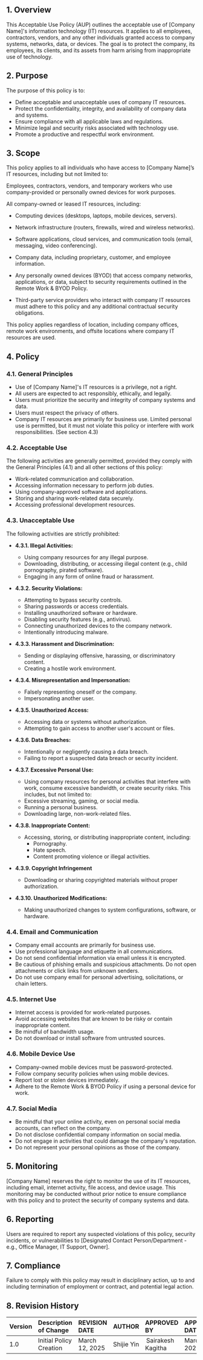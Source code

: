 
## 1. Overview

This Acceptable Use Policy (AUP) outlines the acceptable use of [Company Name]'s information technology (IT) resources. It applies to all employees, contractors, vendors, and any other individuals granted access to company systems, networks, data, or devices. The goal is to protect the company, its employees, its clients, and its assets from harm arising from inappropriate use of technology.

## 2. Purpose

The purpose of this policy is to:

*   Define acceptable and unacceptable uses of company IT resources.
*   Protect the confidentiality, integrity, and availability of company data and systems.
*   Ensure compliance with all applicable laws and regulations.
*   Minimize legal and security risks associated with technology use.
*   Promote a productive and respectful work environment.

## 3. Scope

This policy applies to all individuals who have access to [Company Name]’s IT resources, including but not limited to: 

Employees, contractors, vendors, and temporary workers who use company-provided or personally owned devices for work purposes.  

All company-owned or leased IT resources, including:  

* Computing devices (desktops, laptops, mobile devices, servers).  

* Network infrastructure (routers, firewalls, wired and wireless networks). 

* Software applications, cloud services, and communication tools (email, messaging, video conferencing).  

* Company data, including proprietary, customer, and employee information.  

* Any personally owned devices (BYOD) that access company networks, applications, or data, subject to security requirements outlined in the Remote Work & BYOD Policy.  

* Third-party service providers who interact with company IT resources must adhere to this policy and any additional contractual security obligations. 

This policy applies regardless of location, including company offices, remote work environments, and offsite locations where company IT resources are used. 


## 4. Policy

### 4.1. General Principles

*   Use of [Company Name]'s IT resources is a privilege, not a right.
*   All users are expected to act responsibly, ethically, and legally.
*   Users must prioritize the security and integrity of company systems and data.
*   Users must respect the privacy of others.
*   Company IT resources are primarily for business use. Limited personal use is permitted, but it must not violate this policy or interfere with work responsibilities. (See section 4.3)

### 4.2. Acceptable Use

The following activities are generally permitted, provided they comply with the General Principles (4.1) and all other sections of this policy:

*   Work-related communication and collaboration.
*   Accessing information necessary to perform job duties.
*   Using company-approved software and applications.
*   Storing and sharing work-related data securely.
*   Accessing professional development resources.

### 4.3. Unacceptable Use

The following activities are strictly prohibited:

*   **4.3.1. Illegal Activities:**
    *   Using company resources for any illegal purpose.
    *   Downloading, distributing, or accessing illegal content (e.g., child pornography, pirated software).
    *   Engaging in any form of online fraud or harassment.

*   **4.3.2. Security Violations:**
    *   Attempting to bypass security controls.
    *   Sharing passwords or access credentials.
    *   Installing unauthorized software or hardware.
    *   Disabling security features (e.g., antivirus).
    *   Connecting unauthorized devices to the company network.
    *   Intentionally introducing malware.

*   **4.3.3. Harassment and Discrimination:**
    *   Sending or displaying offensive, harassing, or discriminatory content.
    *   Creating a hostile work environment.

*   **4.3.4. Misrepresentation and Impersonation:**
    *   Falsely representing oneself or the company.
    *   Impersonating another user.

*   **4.3.5. Unauthorized Access:**
    *   Accessing data or systems without authorization.
    *   Attempting to gain access to another user's account or files.

*   **4.3.6. Data Breaches:**
    *   Intentionally or negligently causing a data breach.
    *   Failing to report a suspected data breach or security incident.

*   **4.3.7. Excessive Personal Use:**
    *   Using company resources for personal activities that interfere with work, consume excessive bandwidth, or create security risks. This includes, but not limited to:
      *  Excessive streaming, gaming, or social media.
      *  Running a personal business.
      *  Downloading large, non-work-related files.

*   **4.3.8. Inappropriate Content:**
    *   Accessing, storing, or distributing inappropriate content, including:
        *   Pornography.
        *   Hate speech.
        *   Content promoting violence or illegal activities.

* **4.3.9. Copyright Infringement**
    * Downloading or sharing copyrighted materials without proper authorization.

* **4.3.10. Unauthorized Modifications:**
    * Making unauthorized changes to system configurations, software, or hardware.

### 4.4. Email and Communication

*   Company email accounts are primarily for business use.
*   Use professional language and etiquette in all communications.
*   Do not send confidential information via email unless it is encrypted.
*   Be cautious of phishing emails and suspicious attachments. Do not open attachments or click links from unknown senders.
*   Do not use company email for personal advertising, solicitations, or chain letters.

### 4.5. Internet Use

*   Internet access is provided for work-related purposes.
*   Avoid accessing websites that are known to be risky or contain inappropriate content.
*   Be mindful of bandwidth usage.
*   Do not download or install software from untrusted sources.

### 4.6. Mobile Device Use

*   Company-owned mobile devices must be password-protected.
*   Follow company security policies when using mobile devices.
*   Report lost or stolen devices immediately.
*   Adhere to the Remote Work & BYOD Policy if using a personal device for work.

### 4.7. Social Media

*   Be mindful that your online activity, even on personal social media accounts, can reflect on the company.
*   Do not disclose confidential company information on social media.
*   Do not engage in activities that could damage the company's reputation.
*   Do not represent your personal opinions as those of the company.

## 5. Monitoring

[Company Name] reserves the right to monitor the use of its IT resources, including email, internet activity, file access, and device usage. This monitoring may be conducted without prior notice to ensure compliance with this policy and to protect the security of company systems and data.

## 6. Reporting

Users are required to report any suspected violations of this policy, security incidents, or vulnerabilities to [Designated Contact Person/Department - e.g., Office Manager, IT Support, Owner].

## 7. Compliance

Failure to comply with this policy may result in disciplinary action, up to and including termination of employment or contract, and potential legal action.

## 8. Revision History
| Version | Description of Change       | REVISION DATE              | AUTHOR  | APPROVED BY |APPROVED DATE|
| :------ | :---------- | :----------------- | :-------------------- |:-------------------- |:-------------------- |
| 1.0     | Initial Policy Creation |March 12, 2025  | Shijie Yin | Sairakesh Kagitha |March 20, 2025|
